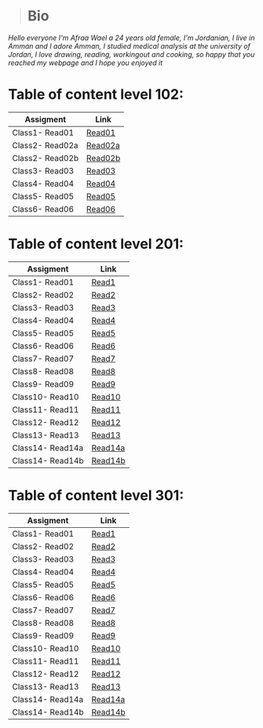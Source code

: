 ># **Bio**
_Hello everyone I'm Afraa Wael a 24 years old female, I'm Jordanian, I live in Amman and I adore Amman, I studied medical analysis at the university of Jordan, I love drawing, reading, workingout and cooking, so happy that you reached my webpage and I hope you enjoyed it_ 

# Table of content level 102: 

| Assigment      | Link |
| ----------- | ----------- |
| Class1- Read01       | [Read01](Read01)       |
| Class2- Read02a   | [Read02a](Read02a)        |
| Class2- Read02b   | [Read02b](Read02b)        |
| Class3- Read03   | [Read03](Read03)        |
| Class4- Read04   | [Read04](Read04)        |
| Class5- Read05   | [Read05](Read05)        |
| Class6- Read06   | [Read06](Read06)        |

# Table of content level 201: 

| Assigment      | Link |
| ----------- | ----------- |
| Class1- Read01       | [Read1](Read1)       |
| Class2- Read02   | [Read2](Read2)        |
| Class3- Read03   | [Read3](Read3)        |
| Class4- Read04   | [Read4](Read4)        |
| Class5- Read05   | [Read5](Read5)        |
| Class6- Read06   | [Read6](Read6)        |
| Class7- Read07   | [Read7](Read7)        |
| Class8- Read08   | [Read8](Read8)        |
| Class9- Read09   | [Read9](Read9)        |
| Class10- Read10   | [Read10](Read10)        |
| Class11- Read11   | [Read11](Read11)        |
| Class12- Read12   | [Read12](Read12)        |
| Class13- Read13   | [Read13](Read13)        |
| Class14- Read14a   | [Read14a](Read14a)        |
| Class14- Read14b   | [Read14b](Read14b)        |



# Table of content level 301: 

| Assigment      | Link |
| ----------- | ----------- |
| Class1- Read01       | [Read1](Read001)       |
| Class2- Read02   | [Read2](Read002)        |
| Class3- Read03   | [Read3](Read003)        |
| Class4- Read04   | [Read4](Read004)        |
| Class5- Read05   | [Read5](Read005)        |
| Class6- Read06   | [Read6](Read006)        |
| Class7- Read07   | [Read7](Read007)        |
| Class8- Read08   | [Read8](Read008)        |
| Class9- Read09   | [Read9](Read009)        |
| Class10- Read10   | [Read10](Read010)        |
| Class11- Read11   | [Read11](Read011)        |
| Class12- Read12   | [Read12](Read012)        |
| Class13- Read13   | [Read13](Read013)        |
| Class14- Read14a   | [Read14a](Read014a)        |
| Class14- Read14b   | [Read14b](Read014b)        |
